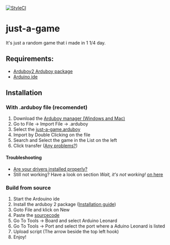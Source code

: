 
[![StyleCI](https://styleci.io/repos/98631810/shield?branch=master)](https://styleci.io/repos/98631810)
# just-a-game
It's just a random game that i made in 1 1/4 day.

## Requirements:
 - [Arduboy2 Arduboy package](https://github.com/MLXXXp/Arduboy2)
 - [Arduino ide](https://www.arduino.cc/en/main/software)


## Installation
### With .arduboy file (recomendet)
1. Download the [Arduboy manager (Windows and Mac) ](http://www.crait.net/arduboy/)
2. Go to File -> Import File -> .arduboy
3. Select the [just-a-game.arduboy](https://github.com/cripiLP/just-a-game/raw/master/build/just-a-game.arduboy)
4. Import by Double Clicking on the file
5. Search and Select the game in the List on the left
6. Click transfer ([Any problems?](https://github.com/cripiLP/just-a-game/blob/master/README.md#troubleshooting))

#### Troubleshooting
- [Are your drivers installed properly?](https://community.arduboy.com/t/arduboy-driver-installation-windows-os-x/2276)
- Still not working? Have a look on section _Wait, it's not working!_ [on here](https://community.arduboy.com/t/arduboy-manager-2-0-released/2809)

### Build from source
1. Start the Ardouino ide
2. Install the arduboy 2 package ([Installation guide](https://community.arduboy.com/t/quick-start-guide/2790))
3. Goto File and klick on New
4. Paste the [sourcecode](src/just-a-game/just-a-game.ino) 
5. Go To Tools -> Board and select Arduino Leonard
6. Go To Tools -> Port and select the port where a Aduino Leonard is listed
7. Upload script (The arrow beside the top left hook)
8. Enjoy!
